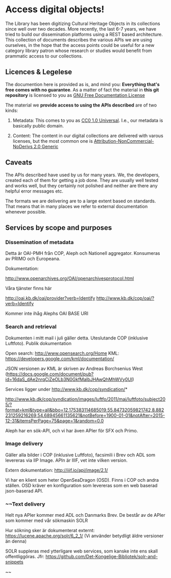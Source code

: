 # Access digital objects!

The Library has been digitizing Cultural Heritage Objects in its
collections since well over two decades. More recently, the last 6-7
years, we have tried to build our dissemination platforms using a REST
based architecture. This collection of documents describes the various
APIs we are using ourselves, in the hope that the access points could
be useful for a new category library patron whose research or studies
would benefit from prammatic access to our collections.


## Licences & Legelese

The documention here is provided as is, and mind you: __Everything
that's free comes with no guarantee__. As a matter of fact the material
in __this git repository__ is licensed to you as [GNU Free Documentation License](LICENSE)

The material we __provide access to using the APIs described__ are of two kinds:

1. Metadata: This comes to you as [CC0 1.0
Universal](https://creativecommons.org/publicdomain/zero/1.0/). I.e.,
our metadata is basically public domain.

2. Content: The content in our digital collections are delivered with
varous licenses, but the most common one is
[Attribution-NonCommercial-NoDerivs 2.0
Generic](https://creativecommons.org/licenses/by-nc-nd/2.0/)

## Caveats

The APIs described have used by us for many years. We, the developers,
created each of them for getting a job done. They are usually well
tested and works well, but they certainly not polished and neither are
there any helpful error messages etc.

The formats we are delivering are to a large extent based on
standards. That means that in many places we refer to external
documentation whenever possible.


## Services by scope and purposes

### Dissemination of metadata

Detta är OAI-PMH från COP, Aleph och Nationell aggregator. Konsumeras av PRIMO och Europeana.

Dokumentation:

http://www.openarchives.org/OAI/openarchivesprotocol.html

Våra tjänster finns här

http://oai.kb.dk/oai/provider?verb=Identify
http://www.kb.dk/cop/oai/?verb=Identify

Kommer inte ihåg Alephs OAI BASE URI

### Search and retrieval

Dokumenten i mitt mail i juli gäller detta. Uteslutande COP (inklusive Luftfoto). Publik dokumentation

Open search: http://www.opensearch.org/Home
KML: https://developers.google.com/kml/documentation/

JSON versionen av KML är skriven av Andreas Borchsenius West (https://docs.google.com/document/pub?id=16daS_dAe2nrqCiZeOLb3N0GkfMalbJHAwQhMhWVy0UI)

Services ligger under http://www.kb.dk/cop/syndication/*

http://www.kb.dk/cop/syndication/images/luftfo/2011/maj/luftfoto/subject205/?format=kml&type=all&bbo=12.175383114685019,55.84732059821742,8.882231259216269,54.68945661135621&notBefore=1900-01-01&notAfter=2015-12-31&itemsPerPage=75&page=1&random=0.0

Aleph har en sök-API, och vi har även APIer för SFX och Primo.

### Image delivery

Gäller alla bilder i COP (inklusive Luftfoto), facsimili i Brev och ADL som levereras via IIP Image. APIn är IIIF, vet inte vilken version.

Extern dokumentation: http://iiif.io/api/image/2.1/

Vi har en klient som heter OpenSeaDragon (OSD). Finns i COP och andra ställen. OSD kräver en konfiguration som levereras som en web baserad json-baserad API.

### ~~Text delivery

Helt nya APIer kommer med ADL och Danmarks Brev. De består av de APIer som kommer med vår sökmaskin SOLR

Hur sökning sker är dokumenterat externt: https://lucene.apache.org/solr/6_2_1/
(Vi använder betydligt äldre versioner än denna)

SOLR suppleras med ytterligare web services, som kanske inte ens skall offentliggöras.
Jfr: https://github.com/Det-Kongelige-Bibliotek/solr-and-snippets

~~